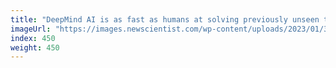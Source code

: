 ```yaml
---
title: "DeepMind AI is as fast as humans at solving previously unseen tasks"
imageUrl: "https://images.newscientist.com/wp-content/uploads/2023/01/30164818/SEI_142270253.jpg?width=600"
index: 450
weight: 450
---
```

